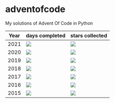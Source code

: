 # adventofcode
My solutions of Advent Of Code in Python

| Year | days completed | stars collected   |
|---|---|---|
| 2021 | ![](https://img.shields.io/badge/days%20completed-0-red&year=2021) | ![](https://img.shields.io/badge/stars%20⭐-0-yellow&year=2021) |
| 2020 | ![](https://img.shields.io/badge/days%20completed-0-red&year=2020) | ![](https://img.shields.io/badge/stars%20⭐-0-yellow&year=2020) |
| 2019 | ![](https://img.shields.io/badge/days%20completed-0-red&year=2019) | ![](https://img.shields.io/badge/stars%20⭐-0-yellow&year=2019) |
| 2018 | ![](https://img.shields.io/badge/days%20completed-0-red&year=2018) | ![](https://img.shields.io/badge/stars%20⭐-0-yellow&year=2018) |
| 2017 | ![](https://img.shields.io/badge/days%20completed-0-red&year=2017) | ![](https://img.shields.io/badge/stars%20⭐-0-yellow&year=2017) |
| 2016 | ![](https://img.shields.io/badge/days%20completed-0-red&year=2016) | ![](https://img.shields.io/badge/stars%20⭐-0-yellow&year=2016) |
| 2015 | ![](https://img.shields.io/badge/days%20completed-0-red&year=2015) | ![](https://img.shields.io/badge/stars%20⭐-0-yellow&year=2015) |
